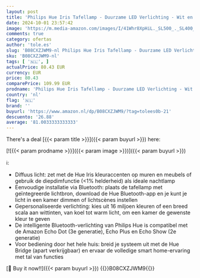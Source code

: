 ```yaml
---
layout: post
title: 'Philips Hue Iris Tafellamp - Duurzame LED Verlichting - Wit en Gekleurd Licht - Wit - Dimbaar - Verbind met Hue Bluetooth of Bridge - Werkt met Alexa en Google Home'
date: 2024-10-01 23:57:42
image: 'https://m.media-amazon.com/images/I/41Whr8XpHiL._SL500_._SL400_.jpg'
comments: true
category: ofertas
author: 'tole.es'
slug: 'B08CXZJWM9-nl Philips Hue Iris Tafellamp - Duurzame LED Verlichting -...'
sku: 'B08CXZJWM9-nl'
tags: [ '🇳🇱', ]
actualPrice: 80.43 EUR
currency: EUR
price: 80.43
comparePrice: 109.99 EUR
prodname: 'Philips Hue Iris Tafellamp - Duurzame LED Verlichting - Wit en Gekleurd Licht - Wit - Dimbaar - Verbind met Hue Bluetooth of Bridge - Werkt met Alexa en Google Home'
country: 'nl'
flag: '🇳🇱'
brand: ''
buyurl: 'https://www.amazon.nl/dp/B08CXZJWM9/?tag=tolees0b-21'
descuento: '26.88'
average: '81.0033333333333'
---
```


There's a deal [{{< param title >}}]({{< param buyurl >}})  here:

[![{{< param prodname >}}]({{< param image >}})]({{< param buyurl >}})

ℹ️:

- Diffuus licht: zet met de Hue Iris kleuraccenten op muren en meubels of gebruik de diepdimfunctie (<1% helderheid) als ideale nachtlamp
- Eenvoudige installatie via Bluetooth: plaats de tafellamp met geïntegreerde lichtbron, download de Hue Bluetooth-app en je kunt je licht in een kamer dimmen of lichtscènes instellen
- Gepersonaliseerde verlichting: kies uit 16 miljoen kleuren of een breed scala aan wittinten, van koel tot warm licht, om een ​​kamer de gewenste kleur te geven
- De intelligente Bluetooth-verlichting van Philips Hue is compatibel met de Amazon Echo Dot (3e generatie), Echo Plus en Echo Show (2e generatie)
- Voor bediening door het hele huis: breid je systeem uit met de Hue Bridge (apart verkrijgbaar) en ervaar de volledige smart home-ervaring met tal van functies

[🛒 Buy it now!!]({{< param buyurl >}})
{{<world>}}B08CXZJWM9{{</world>}}
